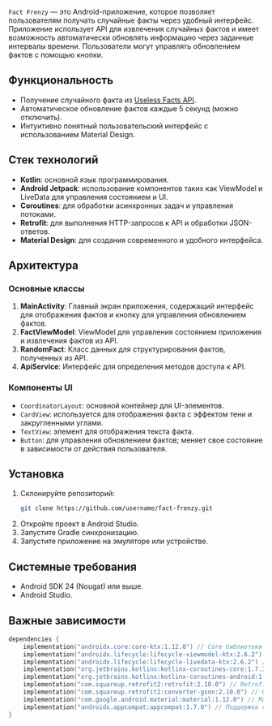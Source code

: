 `Fact Frenzy` — это Android-приложение, которое позволяет пользователям получать случайные факты через удобный интерфейс. Приложение использует API для извлечения случайных фактов и имеет возможность автоматически обновлять информацию через заданные интервалы времени. Пользователи могут управлять обновлением фактов с помощью кнопки.

## Функциональность
- Получение случайного факта из [Useless Facts API](https://uselessfacts.jsph.pl/).
- Автоматическое обновление фактов каждые 5 секунд (можно отключить).
- Интуитивно понятный пользовательский интерфейс с использованием Material Design.

## Стек технологий
- **Kotlin**: основной язык программирования.
- **Android Jetpack**: использование компонентов таких как ViewModel и LiveData для управления состоянием и UI.
- **Coroutines**: для обработки асинхронных задач и управления потоками.
- **Retrofit**: для выполнения HTTP-запросов к API и обработки JSON-ответов.
- **Material Design**: для создания современного и удобного интерфейса.

## Архитектура

### Основные классы
1. **MainActivity**: Главный экран приложения, содержащий интерфейс для отображения фактов и кнопку для управления обновлением фактов.
2. **FactViewModel**: ViewModel для управления состоянием приложения и извлечения фактов из API.
3. **RandomFact**: Класс данных для структурирования фактов, полученных из API.
4. **ApiService**: Интерфейс для определения методов доступа к API.

### Компоненты UI
- `CoordinatorLayout`: основной контейнер для UI-элементов.
- `CardView`: используется для отображения факта с эффектом тени и закругленными углами.
- `TextView`: элемент для отображения текста факта.
- `Button`: для управления обновлением фактов; меняет свое состояние в зависимости от действия пользователя.

## Установка
1. Склонируйте репозиторий:
   ```bash
   git clone https://github.com/username/fact-frenzy.git
   ```
2. Откройте проект в Android Studio.
3. Запустите Gradle синхронизацию.
4. Запустите приложение на эмуляторе или устройстве.

## Системные требования
- Android SDK 24 (Nougat) или выше.
- Android Studio.

## Важные зависимости
```kotlin
dependencies {
    implementation("androidx.core:core-ktx:1.12.0") // Core библиотеки
    implementation("androidx.lifecycle:lifecycle-viewmodel-ktx:2.6.2") // ViewModel
    implementation("androidx.lifecycle:lifecycle-livedata-ktx:2.6.2") // LiveData
    implementation("org.jetbrains.kotlinx:kotlinx-coroutines-core:1.7.3") // Корутины
    implementation("org.jetbrains.kotlinx:kotlinx-coroutines-android:1.7.3") // Корутины для Android
    implementation("com.squareup.retrofit2:retrofit:2.10.0") // Retrofit
    implementation("com.squareup.retrofit2:converter-gson:2.10.0") // Gson конвертер
    implementation("com.google.android.material:material:1.12.0") // Material Design
    implementation("androidx.appcompat:appcompat:1.7.0") // Поддержка старых версий
}
```

